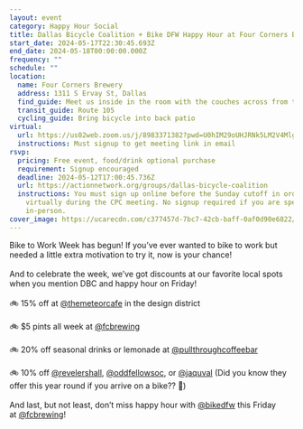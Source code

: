 ```yaml
---
layout: event
category: Happy Hour Social
title: Dallas Bicycle Coalition + Bike DFW Happy Hour at Four Corners Brewery
start_date: 2024-05-17T22:30:45.693Z
end_date: 2024-05-18T00:00:00.000Z
frequency: ""
schedule: ""
location:
  name: Four Corners Brewery
  address: 1311 S Ervay St, Dallas
  find_guide: Meet us inside in the room with the couches across from the bar
  transit_guide: Route 105
  cycling_guide: Bring bicycle into back patio
virtual:
  url: https://us02web.zoom.us/j/8983371382?pwd=U0hIM29oUHJRNk5LM2V4Mlg5N3BSUT09
  instructions: Must signup to get meeting link in email
rsvp:
  pricing: Free event, food/drink optional purchase
  requirement: Signup encouraged
  deadline: 2024-05-12T17:00:45.736Z
  url: https://actionnetwork.org/groups/dallas-bicycle-coalition
  instructions: You must sign up online before the Sunday cutoff in order to speak
    virtually during the CPC meeting. No signup required if you are speaking
    in-person.
cover_image: https://ucarecdn.com/c377457d-7bc7-42cb-baff-0af0d90e6822/-/crop/1356x763/0,561/-/preview/
---
```

Bike to Work Week has begun! If you’ve ever wanted to bike to work but needed a little extra motivation to try it, now is your chance!\
\
And to celebrate the week, we’ve got discounts at our favorite local spots when you mention DBC and happy hour on Friday!\
\
🚲 15% off at [@themeteorcafe](https://www.instagram.com/themeteorcafe/) in the design district\
\
🚲 $5 pints all week at [@fcbrewing](https://www.instagram.com/fcbrewing/)\
\
🚲 20% off seasonal drinks or lemonade at [@pullthroughcoffeebar](https://www.instagram.com/pullthroughcoffeebar/)\
\
🚲 10% off [@revelershall](https://www.instagram.com/revelershall/), [@oddfellowsoc](https://www.instagram.com/oddfellowsoc/), or [@jaquval](https://www.instagram.com/jaquval/) (Did you know they offer this year round if you arrive on a bike?? 🎉)\
\
And last, but not least, don’t miss happy hour with [@bikedfw](https://www.instagram.com/bikedfw/) this Friday at [@fcbrewing](https://www.instagram.com/fcbrewing/)!